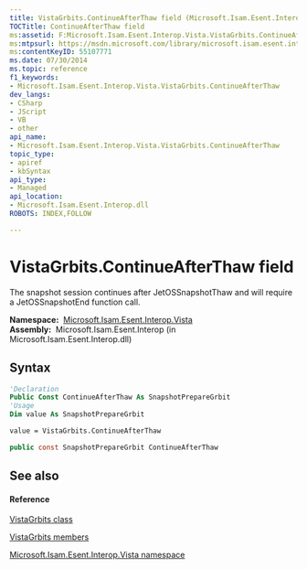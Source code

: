 ```yaml
---
title: VistaGrbits.ContinueAfterThaw field (Microsoft.Isam.Esent.Interop.Vista)
TOCTitle: ContinueAfterThaw field
ms:assetid: F:Microsoft.Isam.Esent.Interop.Vista.VistaGrbits.ContinueAfterThaw
ms:mtpsurl: https://msdn.microsoft.com/library/microsoft.isam.esent.interop.vista.vistagrbits.continueafterthaw(v=EXCHG.10)
ms:contentKeyID: 55107771
ms.date: 07/30/2014
ms.topic: reference
f1_keywords:
- Microsoft.Isam.Esent.Interop.Vista.VistaGrbits.ContinueAfterThaw
dev_langs:
- CSharp
- JScript
- VB
- other
api_name: 
- Microsoft.Isam.Esent.Interop.Vista.VistaGrbits.ContinueAfterThaw
topic_type: 
- apiref
- kbSyntax
api_type: 
- Managed
api_location: 
- Microsoft.Isam.Esent.Interop.dll
ROBOTS: INDEX,FOLLOW

---
```


# VistaGrbits.ContinueAfterThaw field

The snapshot session continues after JetOSSnapshotThaw and will require a JetOSSnapshotEnd function call.

**Namespace:**  [Microsoft.Isam.Esent.Interop.Vista](./microsoft.isam.esent.interop.vista-namespace.md)  
**Assembly:**  Microsoft.Isam.Esent.Interop (in Microsoft.Isam.Esent.Interop.dll)

## Syntax

``` vb
'Declaration
Public Const ContinueAfterThaw As SnapshotPrepareGrbit
'Usage
Dim value As SnapshotPrepareGrbit

value = VistaGrbits.ContinueAfterThaw
```

``` csharp
public const SnapshotPrepareGrbit ContinueAfterThaw
```

## See also

#### Reference

[VistaGrbits class](./vistagrbits-class.md)

[VistaGrbits members](./vistagrbits-members.md)

[Microsoft.Isam.Esent.Interop.Vista namespace](./microsoft.isam.esent.interop.vista-namespace.md)